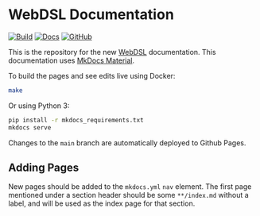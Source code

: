 # WebDSL Documentation

[![Build](https://github.com/webdsl/webdsl-docs/actions/workflows/main.yml/badge.svg)](https://github.com/webdsl/webdsl-docs/actions)
[![Docs](https://img.shields.io/badge/docs-latest-brightgreen)](https://webdsl.org/)
[![GitHub](https://img.shields.io/github/license/webdsl/webdsl-docs)](https://github.com/webdsl/webdsl-docs/blob/main/LICENSE)

This is the repository for the new [WebDSL](https://webdsl.org/) documentation. This documentation uses [MkDocs Material][1].

To build the pages and see edits live using Docker:

```bash
make
```

Or using Python 3:

```bash
pip install -r mkdocs_requirements.txt
mkdocs serve
```

Changes to the `main` branch are automatically deployed to Github Pages.

## Adding Pages
New pages should be added to the `mkdocs.yml` `nav` element. The first page mentioned under a section header should be some `**/index.md` without a label, and will be used as the index page for that section.


[1]: https://squidfunk.github.io/
